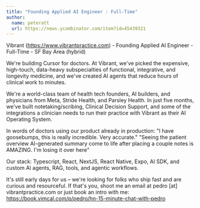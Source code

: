 ```yaml
---
title: "Founding Applied AI Engineer : Full-Time"
author:
  name: peteratt
  url: https://news.ycombinator.com/item?id=45439321
---
```

Vibrant (<a href="https:&#x2F;&#x2F;www.vibrantpractice.com" rel="nofollow">https:&#x2F;&#x2F;www.vibrantpractice.com</a>) - Founding Applied AI Engineer - Full-Time - SF Bay Area (hybrid)

We&#x27;re building Cursor for doctors. At Vibrant, we&#x27;ve picked the expensive, high-touch, data-heavy subspecialties of functional, integrative, and longevity medicine, and we&#x27;ve created AI agents that reduce hours of clinical work to minutes.

We&#x27;re a world-class team of health tech founders, AI builders, and physicians from Meta, Stride Health, and Parsley Health. In just five months, we&#x27;ve built notetaking&#x2F;scribing, Clinical Decision Support, and some of the integrations a clinician needs to run their practice with Vibrant as their AI Operating System.

In words of doctors using our product already in production: &quot;I have goosebumps, this is really incredible. Very accurate.&quot; &quot;Seeing the patient overview AI-generated summary come to life after placing a couple notes is AMAZING. I&#x27;m losing it over here&quot;

Our stack: Typescript, React, NextJS, React Native, Expo, AI SDK, and custom AI agents, RAG, tools, and agentic workflows.

It&#x27;s still early days for us – we&#x27;re looking for folks who ship fast and are curious and resourceful. If that&#x27;s you, shoot me an email at pedro [at] vibrantpractice.com or just book an intro with me: <a href="https:&#x2F;&#x2F;book.vimcal.com&#x2F;p&#x2F;pedro&#x2F;hn-15-minute-chat-with-pedro" rel="nofollow">https:&#x2F;&#x2F;book.vimcal.com&#x2F;p&#x2F;pedro&#x2F;hn-15-minute-chat-with-pedro</a>
<JobApplication />
